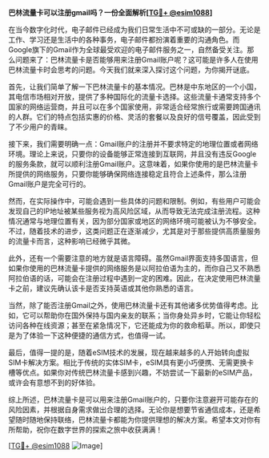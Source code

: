**巴林流量卡可以注册gmail吗？一份全面解析[[TG💪+ @esim1088](https://t.me/s/esim1088)]**

在当今数字化时代，电子邮件已经成为我们日常生活中不可或缺的一部分。无论是工作、学习还是生活中的各种事务，电子邮件都扮演着重要的沟通角色。而Google旗下的Gmail作为全球最受欢迎的电子邮件服务之一，自然备受关注。那么问题来了：巴林流量卡是否能够用来注册Gmail账户呢？这可能是许多人在使用巴林流量卡时会思考的问题。今天我们就来深入探讨这个问题，为你揭开谜底。

首先，让我们简单了解一下巴林流量卡的基本情况。巴林是中东地区的一个小国，其电信市场相对开放，提供了多种国际化的流量卡选择。这些流量卡通常支持多个国家的网络运营商，并且可以在多个国家使用，非常适合经常旅行或需要跨国通讯的人群。它们的特点包括实惠的价格、灵活的套餐以及良好的信号覆盖，因此受到了不少用户的青睐。

接下来，我们需要明确一点：Gmail账户的注册并不要求特定的地理位置或者网络环境。理论上来说，只要你的设备能够正常连接到互联网，并且没有违反Google的服务条款，就可以顺利注册Gmail账户。这意味着，如果你使用的是巴林流量卡所提供的网络服务，只要你能够确保网络连接稳定且符合上述条件，那么注册Gmail账户是完全可行的。

然而，在实际操作中，可能会遇到一些具体的问题和限制。例如，有些用户可能会发现自己的IP地址被某些服务视为高风险区域，从而导致无法完成注册流程。这种情况通常与地理位置有关，因为部分国家或地区的网络环境可能被认为不够安全。不过，随着技术的进步，这类问题正在逐渐减少，尤其是对于那些提供高质量服务的流量卡而言，这种影响已经微乎其微。

此外，还有一个需要注意的地方就是语言障碍。虽然Gmail界面支持多国语言，但如果你使用的巴林流量卡提供的网络服务是以阿拉伯语为主的，而你自己又不熟悉阿拉伯语的话，可能会在注册过程中遇到一定的困难。因此，在决定使用巴林流量卡之前，建议先确认该卡是否支持英语或其他你熟悉的语言。

当然，除了能否注册Gmail之外，使用巴林流量卡还有其他诸多优势值得考虑。比如，它可以帮助你在国外保持与国内亲友的联系；当你身处异乡时，它能让你轻松访问各种在线资源；甚至在紧急情况下，它还能成为你的救命稻草。所以，即使只是为了体验一下这种便捷的通信方式，也值得一试。

最后，值得一提的是，随着eSIM技术的发展，现在越来越多的人开始转向虚拟SIM卡解决方案。相比于传统的实体SIM卡，eSIM具有更小巧便携、无需更换卡槽等优点。如果你对传统巴林流量卡感到兴趣，不妨尝试一下最新的eSIM产品，或许会有意想不到的好体验。

综上所述，巴林流量卡是可以用来注册Gmail账户的，只要你注意避开可能存在的风险因素，并根据自身需求做出合理的选择。无论你是想要节省通信成本，还是希望随时随地保持联络，巴林流量卡都能为你提供理想的解决方案。希望本文对你有所帮助，祝你在数字世界的探索之旅中收获满满！

[[TG💪+ @esim1088](https://t.me/s/esim1088) ![Image](https://i.postimg.cc/4NQfJmqS/Snipaste-2025-05-13-00-14-12.png)]